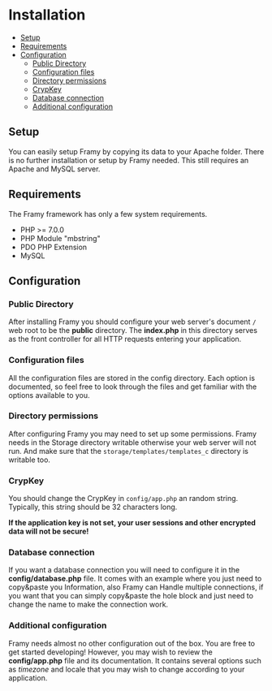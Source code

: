 # Installation

 - [Setup](#setup)
 - [Requirements](#requirements)
 - [Configuration](#configuration)
    - [Public Directory](#public-directory)
    - [Configuration files](#configuration-files)
    - [Directory permissions](#directory-permissions)
    - [CrypKey](#crypkey)
    - [Database connection](#database-connection)
    - [Additional configuration](#additional-configuration)

## Setup

You can easily setup Framy by copying its data to your Apache folder. There is no further
installation or setup by Framy needed. This still requires an Apache and MySQL server.

## Requirements

The Framy framework has only a few system requirements.

 - PHP >= 7.0.0
 - PHP Module "mbstring"
 - PDO PHP Extension
 - MySQL

## Configuration
### Public Directory

After installing Framy you should configure your web server's document `/` web root to be
the **public** directory. The **index.php** in this directory serves as the front controller for all
HTTP requests entering your application.

### Configuration files

All the configuration files are stored in the config directory. Each option is documented, so
feel free to look through the files and get familiar with the options available to you.

### Directory permissions

After configuring Framy you may need to set up some permissions. Framy needs in the
Storage directory writable otherwise your web server will not run. And make sure that the 
`storage/templates/templates_c` directory is writable too.

### CrypKey

You should change the CrypKey in `config/app.php` an random string. Typically, this string
should be 32 characters long.

**If the application key is not set, your user sessions and other encrypted data will
not be secure!**

### Database connection

If you want a database connection you will need to configure it in the
**config/database.php** file. It comes with an example where you just need to copy&paste
you Information, also Framy can Handle multiple connections, if you want that you can
simply copy&paste the hole block and just need to change the name to make the 
connection work.

### Additional configuration

Framy needs almost no other configuration out of the box. You are free to get started
developing! However, you may wish to review the **config/app.php** file and its
documentation. It contains several options such as *timezone* and locale that you may wish
to change according to your application.